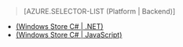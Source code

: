 ﻿> [AZURE.SELECTOR-LIST (Platform | Backend)]
- [(Windows Store C# | .NET)](/pt-br/documentation/articles/mobile-services-dotnet-backend-windows-store-dotnet-aad-rbac/)
- [(Windows Store C# | JavaScript)](/pt-br/documentation/articles/mobile-services-javascript-backend-windows-store-dotnet-aad-rbac/)

<!--HONumber=42-->
